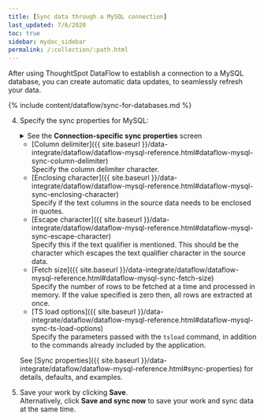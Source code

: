 ```yaml
---
title: [Sync data through a MySQL connection]
last_updated: 7/6/2020
toc: true
sidebar: mydoc_sidebar
permalink: /:collection/:path.html
---
```

After using ThoughtSpot DataFlow to establish a connection to a MySQL database, you can create automatic data updates, to seamlessly refresh your data.

{% include content/dataflow/sync-for-databases.md %}

4. Specify the sync properties for MySQL:

   <details>
     <summary>See the <strong>Connection-specific sync properties</strong> screen</summary>
     <p><img src="../../images/dataflow-set-sync-properties-draft.png" alt="Enter sync details" /></p></details>

   <!--![Enter connection details]({{ site.baseurl }}/images/dataflow-mysql-sync.png "Enter connection details")-->

   * [Column delimiter]({{ site.baseurl }}/data-integrate/dataflow/dataflow-mysql-reference.html#dataflow-mysql-sync-column-delimiter)<br/>Specify the column delimiter character.
   * [Enclosing character]({{ site.baseurl }}/data-integrate/dataflow/dataflow-mysql-reference.html#dataflow-mysql-sync-enclosing-character)<br/>Specify if the text columns in the source data needs to be enclosed in quotes.
   * [Escape character]({{ site.baseurl }}/data-integrate/dataflow/dataflow-mysql-reference.html#dataflow-mysql-sync-escape-character)<br/>Specify this if the text qualifier is mentioned. This should be the character which escapes the text qualifier character in the source data.
   * [Fetch size]({{ site.baseurl }}/data-integrate/dataflow/dataflow-mysql-reference.html#dataflow-mysql-sync-fetch-size)<br/>Specify the number of rows to be fetched at a time and processed in memory. If the value specified is zero then, all rows are extracted at once.
   * [TS load options]({{ site.baseurl }}/data-integrate/dataflow/dataflow-mysql-reference.html#dataflow-mysql-sync-ts-load-options)<br/>Specify the parameters passed with the <code>tsload</code> command, in addition to the commands already included by the application.

   See [Sync properties]({{ site.baseurl }}/data-integrate/dataflow/dataflow-mysql-reference.html#sync-properties) for details, defaults, and examples.

5. Save your work by clicking **Save**.<br/>Alternatively, click **Save and sync now** to save your work and sync data at the same time.
